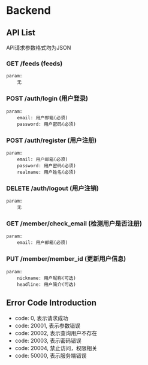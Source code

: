 # Backend

## API List
API请求参数格式均为JSON

### GET /feeds (feeds)
	param:
		无

### POST /auth/login (用户登录)
	param:
		email: 用户邮箱(必须)
		password: 用户密码(必须)

### POST /auth/register (用户注册)
	param:
		email: 用户邮箱(必须)
		password: 用户密码(必须)
		realname: 用户姓名(必须)

### DELETE /auth/logout (用户注销)
	param:
		无

### GET /member/check_email (检测用户是否注册)
	param:
		email: 用户邮箱(必须)

### PUT /member/member_id (更新用户信息)
	param:
		nickname: 用户昵称(可选)
		headline: 用户简介(可选)

## Error Code Introduction

+   code: 0, 表示请求成功
+   code: 20001, 表示参数错误
+   code: 20002, 表示查询用户不存在
+   code: 20003, 表示密码错误
+	code: 20004, 禁止访问，权限相关
+   code: 50000, 表示服务端错误